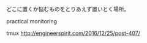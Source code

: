 どこに置くか悩むものをとりあえず置いとく場所。

practical monitoring

tmux
http://engineerspirit.com/2016/12/25/post-407/

